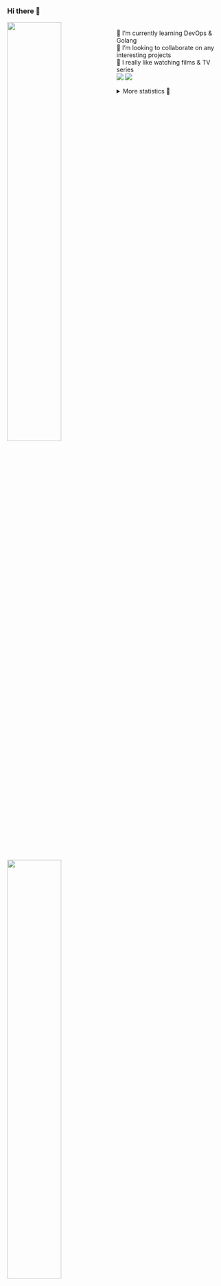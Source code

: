 ### Hi there 👋


[<img align="left" width="50%" src="https://github-readme-stats.vercel.app/api?username=rufusnufus&hide=issues&show_icons=true&count_private=true&theme=transparent&title_color=FF6F40&text_color=FBF9F8&icon_color=F48242&hide_border=true&hide_title=true#gh-dark-mode-only">](https://metrics.lecoq.io/rufusnufus#gh-dark-mode-only)
[<img align="left" width="50%" src="https://github-readme-stats.vercel.app/api?username=rufusnufus&hide=issues&show_icons=true&count_private=true&theme=transparent&title_color=FF6533&text_color=4D4644&icon_color=FF8038&hide_border=true&hide_title=true#gh-light-mode-only">](https://metrics.lecoq.io/rufusnufus#gh-light-mode-only)

<p>
  <br>
  🌱 I’m currently learning DevOps & Golang</br>
  👯 I’m looking to collaborate on any interesting projects</br>
  🎥 I really like watching films & TV series</br>
  <a href="https://linkedin.com/in/rufusnufus"><img src="https://img.shields.io/badge/linkedin-0077B5.svg?style=for-the-badge&logo=linkedin&logoColor=white"/></a>
  <a href="https://t.me/rufusnufus"><img src="https://img.shields.io/badge/-telegram-black?style=for-the-badge&color=blue&logo=telegram"/></a>
</p>

<p text-align="left">
<details>
  <summary>More statistics 👀</summary><br/>

<!--START_SECTION:waka-->
![Code Time](http://img.shields.io/badge/Code%20Time-765%20hrs%202%20mins-blue)

![Profile Views](http://img.shields.io/badge/Profile%20Views-0-blue)

**I'm an Early 🐤** 

```text
🌞 Morning                8642 commits        █████░░░░░░░░░░░░░░░░░░░░   21.91 % 
🌆 Daytime                22483 commits       ██████████████░░░░░░░░░░░   56.99 % 
🌃 Evening                7443 commits        █████░░░░░░░░░░░░░░░░░░░░   18.87 % 
🌙 Night                  884 commits         █░░░░░░░░░░░░░░░░░░░░░░░░   02.24 % 
```
📅 **I'm Most Productive on Wednesday** 

```text
Monday                   7763 commits        █████░░░░░░░░░░░░░░░░░░░░   19.68 % 
Tuesday                  6494 commits        ████░░░░░░░░░░░░░░░░░░░░░   16.46 % 
Wednesday                9161 commits        ██████░░░░░░░░░░░░░░░░░░░   23.22 % 
Thursday                 7336 commits        █████░░░░░░░░░░░░░░░░░░░░   18.59 % 
Friday                   6806 commits        ████░░░░░░░░░░░░░░░░░░░░░   17.25 % 
Saturday                 1229 commits        █░░░░░░░░░░░░░░░░░░░░░░░░   03.12 % 
Sunday                   663 commits         ░░░░░░░░░░░░░░░░░░░░░░░░░   01.68 % 
```


📊 **This Week I Spent My Time On** 

```text
💬 Programming Languages: 
No Activity Tracked This Week

🔥 Editors: 
No Activity Tracked This Week
```

**I Mostly Code in Java** 

```text
Python                   20 repos            ████░░░░░░░░░░░░░░░░░░░░░   17.24 % 
Go                       13 repos            ███░░░░░░░░░░░░░░░░░░░░░░   11.21 % 
Smarty                   8 repos             ██░░░░░░░░░░░░░░░░░░░░░░░   06.90 % 
Shell                    5 repos             █░░░░░░░░░░░░░░░░░░░░░░░░   04.31 % 
Kotlin                   3 repos             █░░░░░░░░░░░░░░░░░░░░░░░░   02.59 % 
```




 Last Updated on 27/03/2025 01:28:30 UTC
<!--END_SECTION:waka-->

</details>
</p>

